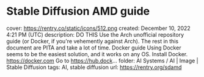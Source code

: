 # Stable Diffusion AMD guide

cover: https://rentry.co/static/icons/512.png
created: December 10, 2022 4:21 PM (UTC)
description: DO THIS Use the Arch unofficial repository guide (or Docker, if you're vehemently against Arch). The rest in this document are PITA and take a lot of time. Docker guide Using Docker seems to be the easiest solution, and it works on any OS. Install Docker. https://docker.com Go to https://hub.dock...
folder: AI Systems / AI | Image | Stable Diffusion
tags: AI, stable diffusion
url: https://rentry.org/sdamd